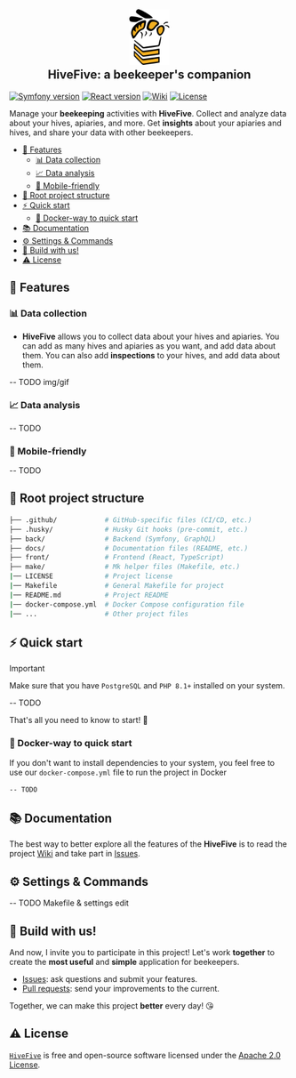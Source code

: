 <h2 align="center">
    <a href="https://hivefive.online" target="blank_">
        <img height="100" alt="HiveFive" src="docs/resources/colored_logo.svg" />
    </a>
    <br>
    HiveFive: a beekeeper's companion
</h2>

[![Symfony version][symfony_version_img]][symfo_url]
[![React version][react_version_img]][react_url]
[![Wiki][repo_wiki_img]][repo_wiki_url]
[![License][repo_license_img]][repo_license_url]

Manage your **beekeeping** activities with **HiveFive**. Collect and analyze data about your hives, apiaries, and more. Get **insights** about your apiaries and hives, and share your data with other beekeepers.

- [🐝 Features](#-features)
  - [📊 Data collection](#-data-collection)
  - [📈 Data analysis](#-data-analysis)
  - [📱 Mobile-friendly](#-mobile-friendly)
- [📁 Root project structure](#-root-project-structure)
- [⚡️ Quick start](#️-quick-start)
  - [🐳 Docker-way to quick start](#-docker-way-to-quick-start)
- [📚 Documentation](#-documentation)
- [⚙️ Settings \& Commands](#️-settings--commands)
- [🤝 Build with us!](#-build-with-us)
- [⚠️ License](#️-license)

## 🐝 Features

### 📊 Data collection

- **HiveFive** allows you to collect data about your hives and apiaries. You can add as many hives and apiaries as you want, and add data about them. You can also add **inspections** to your hives, and add data about them.

-- TODO img/gif

### 📈 Data analysis

-- TODO

### 📱 Mobile-friendly

-- TODO

## 📁 Root project structure

```bash
├── .github/            # GitHub-specific files (CI/CD, etc.)
├── .husky/             # Husky Git hooks (pre-commit, etc.)
├── back/               # Backend (Symfony, GraphQL)
├── docs/               # Documentation files (README, etc.)
├── front/              # Frontend (React, TypeScript)
├── make/               # Mk helper files (Makefile, etc.)
|── LICENSE             # Project license
|── Makefile            # General Makefile for project
|── README.md           # Project README
|── docker-compose.yml  # Docker Compose configuration file
|── ...                 # Other project files
```

## ⚡️ Quick start

> [!IMPORTANT]  
> Make sure that you have `PostgreSQL` and `PHP 8.1+` installed on your system.

-- TODO

That's all you need to know to start! 🎉

### 🐳 Docker-way to quick start

If you don't want to install dependencies to your system, you feel free 
to use our `docker-compose.yml` file to run the project in Docker

```bash
-- TODO
```

## 📚 Documentation

The best way to better explore all the features of the **HiveFive** 
is to read the project [Wiki][repo_wiki_url] and take part in [Issues][repo_issues_url].

## ⚙️ Settings \& Commands

-- TODO Makefile & settings edit

## 🤝 Build with us!

And now, I invite you to participate in this project! Let's work **together** to
create the **most useful** and **simple** application for beekeepers.

- [Issues][repo_issues_url]: ask questions and submit your features.
- [Pull requests][repo_pull_request_url]: send your improvements to the current.

Together, we can make this project **better** every day! 😘

## ⚠️ License

[`HiveFive`][repo_url] is free and open-source software licensed under 
the [Apache 2.0 License][repo_license_url].

<!-- App V. -->

[symfony_version_img]: https://img.shields.io/badge/Symfony-6.3.5-success?style=for-the-badge&logo=symfony
[react_version_img]: https://img.shields.io/badge/React-18.2.0-success?style=for-the-badge&logo=react
[symfo_url]: https://symfony.com/
[react_url]: https://reactjs.org/


<!-- Repository -->

[repo_url]: https://github.com/Hive-Five-project/hive-five
[repo_license_url]: https://github.com/Hive-Five-project/hive-five/blob/main/LICENSE
[repo_license_img]: https://img.shields.io/badge/license-Apache_2.0-red?style=for-the-badge&logo=none
[repo_issues_url]: https://github.com/Hive-Five-project/hive-five/issues
[repo_pull_request_url]: https://github.com/Hive-Five-project/hive-five/pulls
[repo_discussions_url]: https://github.com/Hive-Five-project/hive-five/discussions
[repo_releases_url]: https://github.com/Hive-Five-project/hive-five/releases
[repo_wiki_url]: https://github.com/Hive-Five-project/hive-five/wiki
[repo_wiki_img]: https://img.shields.io/badge/docs-wiki_page-blue?style=for-the-badge&logo=none

<!-- Project img -->



<!-- Author -->

[author]: https://github.com/koddr
[author_do_ref_url]: https://m.do.co/c/b41859fa9b6e